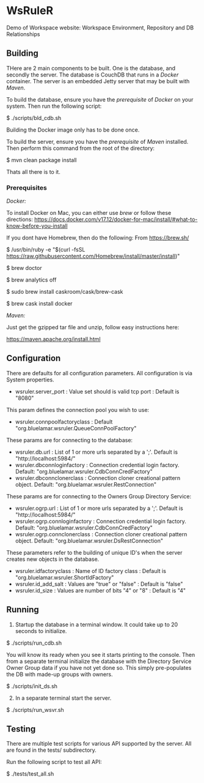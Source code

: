 # WsRuleR
Demo of Workspace website: Workspace Environment, Repository and DB Relationships

## Building

THere are 2 main components to be built. One is the database, and secondly
the server.
The database is CouchDB that runs in a *Docker* container.
The server is an embedded Jetty server that may be built with *Maven*.

To build the database, ensure you have the *prerequisite* of *Docker* on your 
system. Then run the following script:

$ ./scripts/bld_cdb.sh

Building the Docker image only has to be done once.

To build the server, ensure you have the *prerequisite* of *Maven* installed.
Then perform this command from the root of the directory:

$ mvn clean package install

Thats all there is to it.


### Prerequisites

*Docker:*

To install Docker on Mac, you can either use *brew* or follow these directions:
https://docs.docker.com/v17.12/docker-for-mac/install/#what-to-know-before-you-install

If you dont have Homebrew, then do the following:
 From https://brew.sh/

$ /usr/bin/ruby -e "$(curl -fsSL https://raw.githubusercontent.com/Homebrew/install/master/install)"

$ brew doctor

$ brew analytics off

$ sudo brew install caskroom/cask/brew-cask

$ brew cask install docker

*Maven:*

Just get the gzipped tar file and unzip, follow easy instructions here:

https://maven.apache.org/install.html


## Configuration

There are defaults for all configuration parameters.
All configuration is via System properties.

* wsruler.server_port : Value set should is valid tcp port : Default is "8080"

This param defines the connection pool you wish to use:

* wsruler.connpoolfactoryclass : Default "org.bluelamar.wsruler.QueueConnPoolFactory"

These params are for connecting to the database:

* wsruler.db.url : List of 1 or more urls separated by a ';'. Default is "http://localhost:5984/"
* wsruler.dbconnloginfactory : Connection credential login factory. Default: "org.bluelamar.wsruler.CdbConnCredFactory"
* wsruler.dbconnclonerclass : Connection cloner creational pattern object. Default: "org.bluelamar.wsruler.RestConnection"

These params are for connecting to the Owners Group Directory Service:

* wsruler.ogrp.url : List of 1 or more urls separated by a ';'. Default is "http://localhost:5984/"
* wsruler.ogrp.connloginfactory : Connection credential login factory. Default: "org.bluelamar.wsruler.CdbConnCredFactory"
* wsruler.ogrp.connclonerclass : Connection cloner creational pattern object. Default: "org.bluelamar.wsruler.DsRestConnection"

These parameters refer to the building of unique ID's when the server creates
new objects in the database.

* wsruler.idfactoryclass : Name of ID factory class : Default is "org.bluelamar.wsruler.ShortIdFactory"
* wsruler.id_add_salt : Values are "true" or "false" : Default is "false"
* wsruler.id_size : Values are number of bits "4" or "8" : Default is "4"


## Running

1. Startup the database in a terminal window. It could take up to 20 seconds to initialize.

$ ./scripts/run_cdb.sh

You will know its ready when you see it starts printing to the console.
Then from a separate terminal initialize the database with the Directory
Service Owner Group data if you have not yet done so.
This simply pre-populates the DB with made-up groups with owners.

$ ./scripts/init_ds.sh

2. In a separate terminal start the server.

$ ./scripts/run_wsvr.sh

## Testing

There are multiple test scripts for various API supported by the server.
All are found in the tests/ subdirectory.

Run the following script to test all API:

$ ./tests/test_all.sh

